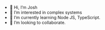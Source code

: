 - 👋 Hi, I’m Josh
- 👀 I’m interested in complex systems
- 🌱 I’m currently learning Node JS, TypeScript.
- 💞️ I’m looking to collaborate.

<!---
Josh-Algors/Josh-Algors is a ✨ special ✨ repository because its `README.md` (this file) appears on your GitHub profile.
You can click the Preview link to take a look at your changes.
--->
